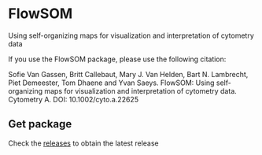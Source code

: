 # FlowSOM
Using self-organizing maps for visualization and interpretation of cytometry data

If you use the FlowSOM package, please use the following citation: 

Sofie Van Gassen, Britt Callebaut, Mary J. Van Helden, Bart N. Lambrecht, Piet Demeester, Tom Dhaene and Yvan Saeys. FlowSOM: Using self-organizing maps for visualization and interpretation of cytometry data. Cytometry A. DOI: 10.1002/cyto.a.22625

## Get package

Check the [releases](https://github.com/saeyslab/FlowSOM/releases) to obtain the latest release
